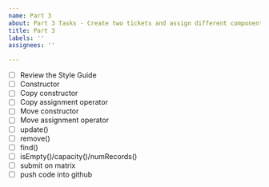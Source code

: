 ```yaml
---
name: Part 3
about: Part 3 Tasks - Create two tickets and assign different components to each team member
title: Part 3
labels: ''
assignees: ''

---
```


- [ ] Review the Style Guide
- [ ] Constructor
- [ ] Copy constructor
- [ ] Copy assignment operator
- [ ] Move constructor
- [ ] Move assignment operator
- [ ] update()
- [ ] remove()
- [ ] find()
- [ ] isEmpty()/capacity()/numRecords()
- [ ] submit on matrix
- [ ] push code into github
